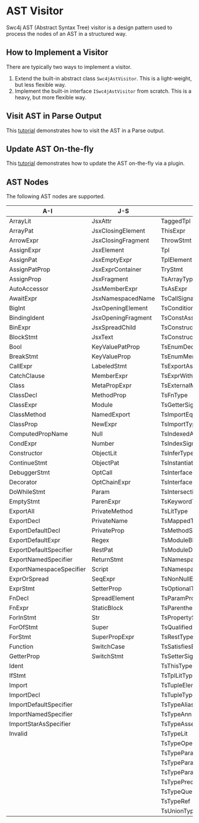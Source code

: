 # AST Visitor

Swc4j AST (Abstract Syntax Tree) visitor is a design pattern used to process the nodes of an AST in a structured way.

## How to Implement a Visitor

There are typically two ways to implement a visitor.

1. Extend the built-in abstract class `Swc4jAstVisitor`. This is a light-weight, but less flexible way.
2. Implement the built-in interface `ISwc4jAstVisitor` from scratch. This is a heavy, but more flexible way.

## Visit AST in Parse Output

This [tutorial](../tutorials/tutorial_04_ast.md) demonstrates how to visit the AST in a Parse output.

## Update AST On-the-fly

This [tutorial](../tutorials/tutorial_06_plugin.md) demonstrates how to update the AST on-the-fly via a plugin.

## AST Nodes

The following AST nodes are supported.

| A-I                      | J-S                | T                        | U-Z           |
|--------------------------|--------------------|--------------------------|---------------|
| ArrayLit                 | JsxAttr            | TaggedTpl                | UnaryExpr     |
| ArrayPat                 | JsxClosingElement  | ThisExpr                 | UpdateExpr    |
| ArrowExpr                | JsxClosingFragment | ThrowStmt                | UsingDecl     |
| AssignExpr               | JsxElement         | Tpl                      | VarDecl       |
| AssignPat                | JsxEmptyExpr       | TplElement               | VarDeclarator |
| AssignPatProp            | JsxExprContainer   | TryStmt                  | WhileStmt     |
| AssignProp               | JsxFragment        | TsArrayType              | WithStmt      |
| AutoAccessor             | JsxMemberExpr      | TsAsExpr                 | YieldExpr     |
| AwaitExpr                | JsxNamespacedName  | TsCallSignatureDecl      |               |
| BigInt                   | JsxOpeningElement  | TsConditionalType        |               |
| BindingIdent             | JsxOpeningFragment | TsConstAssertion         |               |
| BinExpr                  | JsxSpreadChild     | TsConstructorType        |               |
| BlockStmt                | JsxText            | TsConstructSignatureDecl |               |
| Bool                     | KeyValuePatProp    | TsEnumDecl               |               |
| BreakStmt                | KeyValueProp       | TsEnumMember             |               |
| CallExpr                 | LabeledStmt        | TsExportAssignment       |               |
| CatchClause              | MemberExpr         | TsExprWithTypeArgs       |               |
| Class                    | MetaPropExpr       | TsExternalModuleRef      |               |
| ClassDecl                | MethodProp         | TsFnType                 |               |
| ClassExpr                | Module             | TsGetterSignature        |               |
| ClassMethod              | NamedExport        | TsImportEqualsDecl       |               |
| ClassProp                | NewExpr            | TsImportType             |               |
| ComputedPropName         | Null               | TsIndexedAccessType      |               |
| CondExpr                 | Number             | TsIndexSignature         |               |
| Constructor              | ObjectLit          | TsInferType              |               |
| ContinueStmt             | ObjectPat          | TsInstantiation          |               |
| DebuggerStmt             | OptCall            | TsInterfaceBody          |               |
| Decorator                | OptChainExpr       | TsInterfaceDecl          |               |
| DoWhileStmt              | Param              | TsIntersectionType       |               |
| EmptyStmt                | ParenExpr          | TsKeywordType            |               |
| ExportAll                | PrivateMethod      | TsLitType                |               |
| ExportDecl               | PrivateName        | TsMappedType             |               |
| ExportDefaultDecl        | PrivateProp        | TsMethodSignature        |               |
| ExportDefaultExpr        | Regex              | TsModuleBlock            |               |
| ExportDefaultSpecifier   | RestPat            | TsModuleDecl             |               |
| ExportNamedSpecifier     | ReturnStmt         | TsNamespaceDecl          |               |
| ExportNamespaceSpecifier | Script             | TsNamespaceExportDecl    |               |
| ExprOrSpread             | SeqExpr            | TsNonNullExpr            |               |
| ExprStmt                 | SetterProp         | TsOptionalType           |               |
| FnDecl                   | SpreadElement      | TsParamProp              |               |
| FnExpr                   | StaticBlock        | TsParenthesizedType      |               |
| ForInStmt                | Str                | TsPropertySignature      |               |
| ForOfStmt                | Super              | TsQualifiedName          |               |
| ForStmt                  | SuperPropExpr      | TsRestType               |               |
| Function                 | SwitchCase         | TsSatisfiesExpr          |               |
| GetterProp               | SwitchStmt         | TsSetterSignature        |               |
| Ident                    |                    | TsThisType               |               |
| IfStmt                   |                    | TsTplLitType             |               |
| Import                   |                    | TsTupleElement           |               |
| ImportDecl               |                    | TsTupleType              |               |
| ImportDefaultSpecifier   |                    | TsTypeAliasDecl          |               |
| ImportNamedSpecifier     |                    | TsTypeAnn                |               |
| ImportStarAsSpecifier    |                    | TsTypeAssertion          |               |
| Invalid                  |                    | TsTypeLit                |               |
|                          |                    | TsTypeOperator           |               |
|                          |                    | TsTypeParam              |               |
|                          |                    | TsTypeParamDecl          |               |
|                          |                    | TsTypeParamInstantiation |               |
|                          |                    | TsTypePredicate          |               |
|                          |                    | TsTypeQuery              |               |
|                          |                    | TsTypeRef                |               |
|                          |                    | TsUnionType              |               |
